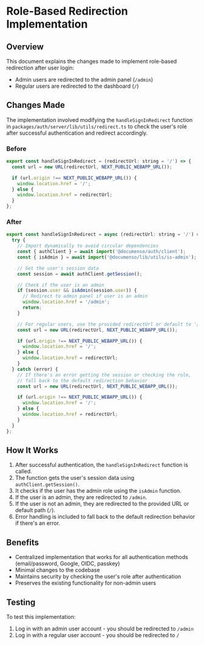 # Role-Based Redirection Implementation

## Overview

This document explains the changes made to implement role-based redirection after user login:

- Admin users are redirected to the admin panel (`/admin`)
- Regular users are redirected to the dashboard (`/`)

## Changes Made

The implementation involved modifying the `handleSignInRedirect` function in `packages/auth/server/lib/utils/redirect.ts` to check the user's role after successful authentication and redirect accordingly.

### Before

```javascript
export const handleSignInRedirect = (redirectUrl: string = '/') => {
  const url = new URL(redirectUrl, NEXT_PUBLIC_WEBAPP_URL());

  if (url.origin !== NEXT_PUBLIC_WEBAPP_URL()) {
    window.location.href = '/';
  } else {
    window.location.href = redirectUrl;
  }
};
```

### After

```javascript
export const handleSignInRedirect = async (redirectUrl: string = '/') => {
  try {
    // Import dynamically to avoid circular dependencies
    const { authClient } = await import('@documenso/auth/client');
    const { isAdmin } = await import('@documenso/lib/utils/is-admin');

    // Get the user's session data
    const session = await authClient.getSession();

    // Check if the user is an admin
    if (session.user && isAdmin(session.user)) {
      // Redirect to admin panel if user is an admin
      window.location.href = '/admin';
      return;
    }

    // For regular users, use the provided redirectUrl or default to '/'
    const url = new URL(redirectUrl, NEXT_PUBLIC_WEBAPP_URL());

    if (url.origin !== NEXT_PUBLIC_WEBAPP_URL()) {
      window.location.href = '/';
    } else {
      window.location.href = redirectUrl;
    }
  } catch (error) {
    // If there's an error getting the session or checking the role,
    // fall back to the default redirection behavior
    const url = new URL(redirectUrl, NEXT_PUBLIC_WEBAPP_URL());

    if (url.origin !== NEXT_PUBLIC_WEBAPP_URL()) {
      window.location.href = '/';
    } else {
      window.location.href = redirectUrl;
    }
  }
};
```

## How It Works

1. After successful authentication, the `handleSignInRedirect` function is called.
2. The function gets the user's session data using `authClient.getSession()`.
3. It checks if the user has the admin role using the `isAdmin` function.
4. If the user is an admin, they are redirected to `/admin`.
5. If the user is not an admin, they are redirected to the provided URL or default path (`/`).
6. Error handling is included to fall back to the default redirection behavior if there's an error.

## Benefits

- Centralized implementation that works for all authentication methods (email/password, Google, OIDC, passkey)
- Minimal changes to the codebase
- Maintains security by checking the user's role after authentication
- Preserves the existing functionality for non-admin users

## Testing

To test this implementation:
1. Log in with an admin user account - you should be redirected to `/admin`
2. Log in with a regular user account - you should be redirected to `/`
